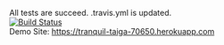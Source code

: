 All tests are succeed.
.travis.yml is updated.<br>
[![Build Status](https://travis-ci.org/ffurkanhas/myDemoApp.svg?branch=master)](https://travis-ci.org/ffurkanhas/myDemoApp)
<br>Demo Site: https://tranquil-taiga-70650.herokuapp.com
